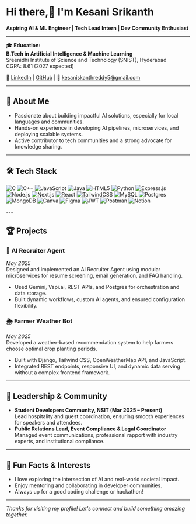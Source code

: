 # Hi there,👋  I'm Kesani Srikanth 

**Aspiring AI & ML Engineer | Tech Lead Intern | Dev Community Enthusiast**

---

🎓 **Education:**  
**B.Tech in Artificial Intelligence & Machine Learning**  
Sreenidhi Institute of Science and Technology (SNIST), Hyderabad  
CGPA: 8.61 (2027 expected)

🔗 [LinkedIn](https://linkedin.com/in/kesani-srikanth-reddy) | [GitHub](https://github.com/Sriksgame) | 📧 kesaniskanthreddy5@gmail.com

---

## 🚀 About Me

- Passionate about building impactful AI solutions, especially for local languages and communities.
- Hands-on experience in developing AI pipelines, microservices, and deploying scalable systems.
- Active contributor to tech communities and a strong advocate for knowledge sharing.

---
## 🛠️ Tech Stack

<p align="left">
  <img src="https://img.shields.io/badge/C-00599C?style=flat&logo=c&logoColor=white" alt="C"/>
  <img src="https://img.shields.io/badge/C++-00599C?style=flat&logo=c%2B%2B&logoColor=white" alt="C++"/>
  <img src="https://img.shields.io/badge/JAVASCRIPT-F7DF1E?style=flat&logo=javascript&logoColor=black" alt="JavaScript"/>
  <img src="https://img.shields.io/badge/JAVA-007396?style=flat&logo=java&logoColor=white" alt="Java"/>
  <img src="https://img.shields.io/badge/HTML5-E34F26?style=flat&logo=html5&logoColor=white" alt="HTML5"/>
  <img src="https://img.shields.io/badge/PYTHON-3776AB?style=flat&logo=python&logoColor=white" alt="Python"/>
 
  <img src="https://img.shields.io/badge/EXPRESS.JS-000000?style=flat&logo=express&logoColor=white" alt="Express.js"/>
  <br/>
  <img src="https://img.shields.io/badge/NODE.JS-339933?style=flat&logo=node.js&logoColor=white" alt="Node.js"/>
  <img src="https://img.shields.io/badge/NEXT-000000?style=flat&logo=next.js&logoColor=white" alt="Next.js"/>
  <img src="https://img.shields.io/badge/React-61DAFB?style=flat&logo=react&logoColor=black" alt="React"/>
 
  <img src="https://img.shields.io/badge/TailwindCSS-06B6D4?style=flat&logo=tailwindcss&logoColor=white" alt="TailwindCSS"/>

  <img src="https://img.shields.io/badge/MySQL-4479A1?style=flat&logo=mysql&logoColor=white" alt="MySQL"/>
  <img src="https://img.shields.io/badge/POSTGRES-4169E1?style=flat&logo=postgresql&logoColor=white" alt="Postgres"/>
  <br/>
  <img src="https://img.shields.io/badge/MONGODB-47A248?style=flat&logo=mongodb&logoColor=white" alt="MongoDB"/>
  <img src="https://img.shields.io/badge/Canva-00C4CC?style=flat&logo=canva&logoColor=white" alt="Canva"/>
  <img src="https://img.shields.io/badge/Figma-F24E1E?style=flat&logo=figma&logoColor=white" alt="Figma"/>
  <img src="https://img.shields.io/badge/JWT-000000?style=flat&logo=jsonwebtokens&logoColor=white" alt="JWT"/>
  
  <img src="https://img.shields.io/badge/Postman-FF6C37?style=flat&logo=postman&logoColor=white" alt="Postman"/>
  <img src="https://img.shields.io/badge/Notion-000000?style=flat&logo=notion&logoColor=white" alt="Notion"/>
  <br/>

</p>
---

## 🏆 Projects

### 🤖 AI Recruiter Agent
*May 2025*  
Designed and implemented an AI Recruiter Agent using modular microservices for resume screening, email generation, and FAQ handling.  
- Used Gemini, Vapi.ai, REST APIs, and Postgres for orchestration and data storage.
- Built dynamic workflows, custom AI agents, and ensured configuration flexibility.

### 🌦️ Farmer Weather Bot
*May 2025*  
Developed a weather-based recommendation system to help farmers choose optimal crop planting periods.  
- Built with Django, Tailwind CSS, OpenWeatherMap API, and JavaScript.
- Integrated REST endpoints, responsive UI, and dynamic data serving without a complex frontend framework.

---

## 🌱 Leadership & Community

- **Student Developers Community, NSIT (Mar 2025 – Present)**  
  Lead hospitality and guest coordination, ensuring smooth experiences for speakers and attendees.
- **Public Relations Lead, Event Compliance & Legal Coordinator**  
  Managed event communications, professional rapport with industry experts, and institutional compliance.

---

## 🎉 Fun Facts & Interests

- I love exploring the intersection of AI and real-world societal impact.
- Enjoy mentoring and collaborating in developer communities.
- Always up for a good coding challenge or hackathon!

---

_Thanks for visiting my profile! Let's connect and build something amazing together._

<!---
Sriksgame/Sriksgame is a ✨ special ✨ repository because its `README.md` (this file) appears on your GitHub profile.
You can click the Preview link to take a look at your changes.
--->
